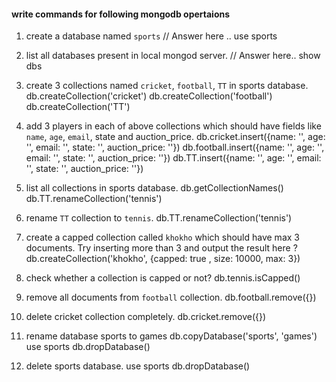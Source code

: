 #### write commands for following mongodb opertaions

1. create a database named `sports`
// Answer here ..
use sports

2. list all databases present in local mongod server.
// Answer here..
show dbs


3. create 3 collections named `cricket`, `football`, `TT` in sports database.
db.createCollection('cricket')
db.createCollection('football')
db.createCollection('TT')

4. add 3 players in each of above collections which should have fields like `name`, `age`, `email`, state and auction_price.
db.cricket.insert({name: '', age: '', email: '', state: '', auction_price: ''})
db.football.insert({name: '', age: '', email: '', state: '', auction_price: ''})
db.TT.insert({name: '', age: '', email: '', state: '', auction_price: ''})

5. list all collections in sports database.
db.getCollectionNames()
db.TT.renameCollection('tennis')
6. rename `TT` collection to `tennis`.
db.TT.renameCollection('tennis')

7. create a capped collection called `khokho` which should have max 3 documents.
  Try inserting more than 3 and output the result here ?
db.createCollection('khokho', {capped: true , size: 10000, max: 3})

8. check whether a collection is capped or not?
db.tennis.isCapped()

9. remove all documents from `football` collection.
db.football.remove({})

10. delete cricket collection completely.
db.cricket.remove({})

11. rename database sports to games
db.copyDatabase('sports', 'games')
use sports
db.dropDatabase()

12. delete sports database. 
use sports
db.dropDatabase()